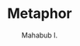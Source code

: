 ---
title: "Metaphor"
github: https://github.com/prio101/metaphor-jekyll
demo: http://mahabubislam.me
author: Mahabub I.
ssg:
  - Jekyll
cms:
  - No Cms
---